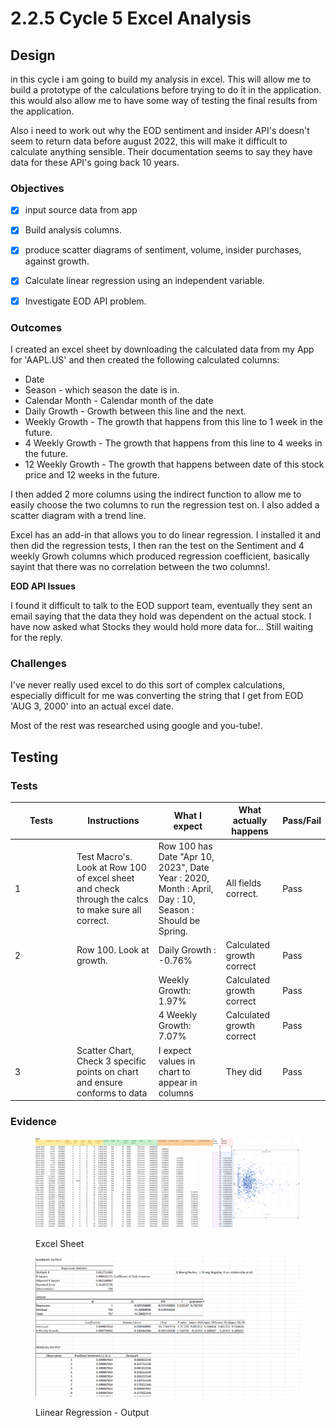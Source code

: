 # 2.2.5 Cycle 5 Excel Analysis

## Design

in this cycle i am going to build my analysis in excel. This will allow me to build a prototype of the calculations before trying to do it in the application. this would also allow me to have some way of testing the final results from the application.



Also i need to work out why the EOD sentiment and insider API's doesn't seem to return data before august 2022, this will make it difficult to calculate anything sensible. Their documentation seems to say they have data for these API's going back 10 years.

### Objectives



* [x] input source data from app&#x20;
* [x] Build analysis columns.
* [x] produce scatter diagrams of sentiment, volume, insider purchases, against growth.
* [x] Calculate linear regression using an independent variable.
* [x] Investigate EOD API problem.



### Outcomes

I created an excel sheet by downloading the calculated data from my App for 'AAPL.US' and then created the following calculated columns:

* Date
* Season - which season the date is in.
* Calendar Month - Calendar month of the date
* Daily Growth - Growth between this line and the next.
* Weekly Growth - The growth that happens from this line to 1 week in the future.
* 4 Weekly Growth - The growth that happens from this line to 4 weeks in the future.
* 12 Weekly Growth - The growth that happens between date of this stock price and 12 weeks in the future.

I then added 2 more columns using the indirect function to allow me to easily choose the two columns to run the regression test on. I also added a scatter diagram with a trend line.

Excel has an add-in that allows you to do linear regression. I installed it and then did the regression tests, I then ran the test on the Sentiment and 4 weekly Growh columns which produced regression coefficient, basically sayint that there was no correlation between the two columns!.

**EOD API Issues**

I found it difficult to talk to the EOD support team, eventually they sent an email saying that the data they hold was dependent on the actual stock. I have now asked what Stocks they would hold more data for... Still waiting for the reply.

### Challenges

I've never really used excel to do this sort of complex calculations, especially difficult for me was converting the string that I get from EOD 'AUG 3, 2000' into an actual excel date.&#x20;

Most of the rest was researched using google and you-tube!.

## Testing

### Tests

<table><thead><tr><th width="85">Tests</th><th>Instructions</th><th>What I expect</th><th>What actually happens</th><th>Pass/Fail</th></tr></thead><tbody><tr><td>1</td><td>Test Macro's. Look at Row 100 of excel sheet and check through the calcs to make sure all correct.</td><td>Row 100 has Date "Apr 10, 2023", Date Year : 2020, Month : April, Day : 10, Season : Should be Spring.</td><td>All fields correct.</td><td>Pass</td></tr><tr><td>2</td><td>Row 100. Look at growth.</td><td>Daily Growth : -0.76%</td><td>Calculated growth correct</td><td>Pass</td></tr><tr><td></td><td></td><td>Weekly Growth: 1.97%</td><td>Calculated growth correct</td><td>Pass</td></tr><tr><td></td><td></td><td>4 Weekly Growth: 7.07%</td><td>Calculated growth correct</td><td>Pass</td></tr><tr><td>3</td><td>Scatter Chart, Check 3 specific points on chart and ensure conforms to data</td><td>I expect values in chart to appear in columns</td><td>They did</td><td>Pass</td></tr></tbody></table>



### Evidence

<figure><img src="../.gitbook/assets/image (19).png" alt=""><figcaption><p>Excel Sheet</p></figcaption></figure>



<figure><img src="../.gitbook/assets/image (20).png" alt=""><figcaption><p>Liinear Regression - Output</p></figcaption></figure>
